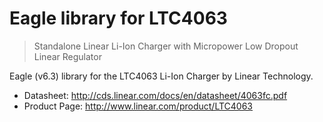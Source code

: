 Eagle library for LTC4063
=========================

> Standalone Linear Li-Ion Charger with Micropower Low Dropout Linear Regulator

Eagle (v6.3) library for the LTC4063 Li-Ion Charger by Linear Technology. 

- Datasheet: http://cds.linear.com/docs/en/datasheet/4063fc.pdf
- Product Page: http://www.linear.com/product/LTC4063
